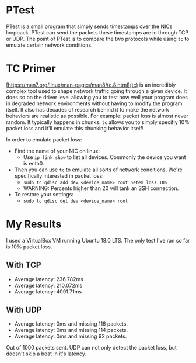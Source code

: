 # PTest
PTest is a small program that simply sends timestamps over the NICs loopback.
PTest can send the packets these timestamps are in through TCP or UDP.
The point of PTest is to compare the two protocols while using `tc` to emulate certain network conditions.

# TC Primer
[https://man7.org/linux/man-pages/man8/tc.8.html](tc) is an incredibly complex tool used to shape network traffic going through a given device. It does so on the driver level allowing you to test how well your program does in degraded network environments without having to modify the program itself. It also has decades of research behind it to make the network behaviors are realistic as possible. For example: packet loss is almost never random. It typically happens in chunks. `tc` allows you to simply specifiy 10% packet loss and it'll emulate this chunking behavior itself!

In order to emulate packet loss:
- Find the name of your NIC on linux:
    - Use `ip link show` to list all devices. Commonly the device you want is enth0.
- Then you can use `tc` to emulate all sorts of network conditions. We're specifically interested in packet loss:
    - `sudo tc qdisc add dev <device_name> root netem loss 10%`
    - WARNING: Percents higher than 20 will tank an SSH connection.
- To restore your settings:
    - `sudo tc qdisc del dev <device_name> root`
 
# My Results
I used a VirtualBox VM running Ubuntu 18.0 LTS. The only test I've ran so far is 10% packet loss.
## With TCP
- Average latency: 236.782ms
- Average latency: 210.072ms
- Average latency: 4091.71ms
## With UDP
- Average latency: 0ms and missing 116 packets.
- Average latency: 0ms and missing 114 packets.
- Average latency: 0ms and missing 92 packets.

Out of 1000 packets sent. UDP can not only detect the packet loss, but doesn't skip a beat in it's latency.